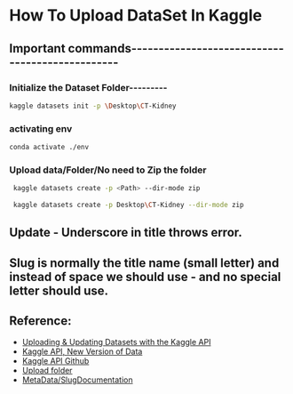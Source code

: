 # How To Upload DataSet In Kaggle

## Important commands------------------------------------------------

### Initialize the Dataset Folder---------
```bash
kaggle datasets init -p \Desktop\CT-Kidney
```

### activating env
```bash
conda activate ./env

```
### Upload data/Folder/No need to Zip the folder
```bash
 kaggle datasets create -p <Path> --dir-mode zip
 
 kaggle datasets create -p Desktop\CT-Kidney --dir-mode zip
 ```
 
 ## Update - Underscore in title throws error.
 ## Slug is normally the title name (small letter) and instead of space we should use - and no special letter should use.
 
 
 ## Reference:
 * [Uploading & Updating Datasets with the Kaggle API](https://kiosk-dot-codelabs-site.appspot.com/codelabs/upload-update-data-kaggle-api/index.html?index=..%2F..index#1)
 * [Kaggle API, New Version of Data](https://www.kaggle.com/docs/api)
 * [Kaggle API Github](https://github.com/Kaggle/kaggle-api)
 * [Upload folder](https://www.kaggle.com/general/190002)
 * [MetaData/SlugDocumentation](https://github.com/Kaggle/kaggle-api/wiki/Dataset-Metadata)




